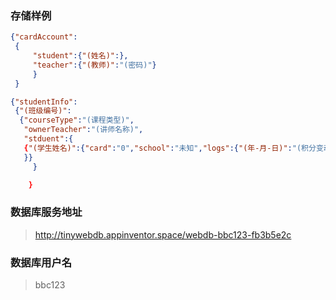 ### 存储样例

```json
{"cardAccount":
 {
     "student":{"(姓名)":},
     "teacher":{"(教师)":"(密码)"}
     }
 }

{"studentInfo":
 {"(班级编号)":
  {"courseType":"(课程类型)",
   "ownerTeacher":"(讲师名称)",
   "stduent":{
   {"(学生姓名)":{"card":"0","school":"未知","logs":{"(年-月-日)":"(积分变动原因)"}}}
   }}
     }

    }
```



### 数据库服务地址

> http://tinywebdb.appinventor.space/webdb-bbc123-fb3b5e2c



### 数据库用户名

> bbc123

